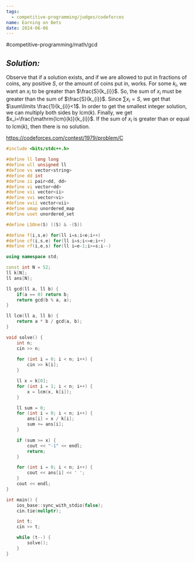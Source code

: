 ```yaml
---
tags:
  - competitive-programming/judges/codeforces
name: Earning on Bets
date: 2024-06-06
---
```

#competitive-programming/math/gcd 
## _Solution:_
Observe that if a solution exists, and if we are allowed to put in fractions of coins, any positive $S$, or the amount of coins put in, works. For some $k_i$, we want an $x_i$ to be greater than $\frac{S}{k_{i}}$. So, the sum of $x_i$ must be greater than the sum of $\frac{S}{k_{i}}$. Since $\sum\limits x_{i}=S$, we get that $\sum\limits \frac{1}{k_{i}}<1$. In order to get the smallest integer solution, we can multiply both sides by $\mathrm{lcm}(k)$. Finally, we get $x_i=\frac{\mathrm{lcm}(k)}{k_{i}}$. If the sum of $x_i$ is greater than or equal to $\mathrm{lcm}(k)$, then there is no solution.

https://codeforces.com/contest/1979/problem/C
```cpp
#include <bits/stdc++.h>

#define ll long long
#define ull unsigned ll
#define vs vector<string>
#define dd int
#define ii pair<dd, dd>
#define vi vector<dd>
#define vii vector<ii>
#define vvi vector<vi>
#define vvii vector<vii>
#define umap unordered_map
#define uset unordered_set

#define LSOne(S) ((S) & -(S))

#define f(i,s,e) for(ll i=s;i<e;i++)
#define cf(i,s,e) for(ll i=s;i<=e;i++)
#define rf(i,e,s) for(ll i=e-1;i>=s;i--)

using namespace std;

const int N = 52;
ll k[N];
ll ans[N];

ll gcd(ll a, ll b) {
    if(a == 0) return b;
    return gcd(b % a, a);
}

ll lcm(ll a, ll b) {
    return a * b / gcd(a, b);
}

void solve() {
    int n;
    cin >> n;
    
    for (int i = 0; i < n; i++) {
        cin >> k[i];
    }

    ll x = k[0];
    for (int i = 1; i < n; i++) {
        x = lcm(x, k[i]);
    }

    ll sum = 0;
    for (int i = 0; i < n; i++) {
        ans[i] = x / k[i];
        sum += ans[i];
    }

    if (sum >= x) {
        cout << "-1" << endl;
        return;
    }

    for (int i = 0; i < n; i++) {
        cout << ans[i] << ' ';
    }
    cout << endl;
}

int main() {
    ios_base::sync_with_stdio(false);
    cin.tie(nullptr);

    int t;
    cin >> t;

    while (t--) {
        solve();
    }
}
```